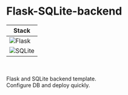 # Flask-SQLite-backend

| Stack |
| ----- |
| ![Flask](https://img.shields.io/badge/flask-%23000.svg?style=for-the-badge&logo=flask&logoColor=white) |
| ![SQLite](https://img.shields.io/badge/sqlite-%2307405e.svg?style=for-the-badge&logo=sqlite&logoColor=white) |

<br><br>
Flask and SQLite backend template. <br>
Configure DB and deploy quickly.
